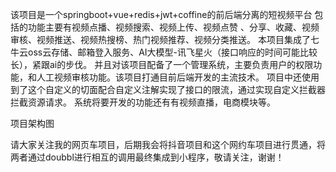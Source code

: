 该项目是一个springboot+vue+redis+jwt+coffine的前后端分离的短视频平台
包括的功能主要有视频点播、视频搜索、视频上传、视频点赞 、分享、收藏、视频审核、视频推送、视频热搜榜、热门视频推荐、视频分类推送。
本项目集成了七牛云oss云存储、邮箱登入服务、AI大模型-讯飞星火（接口响应的时间可能比较长），紧跟ai的步伐。
并且对该项目配备了一个管理系统，主要负责用户的权限功能，和人工视频审核功能。该项目打通目前后端开发的主流技术。
项目中还使用到了这个自定义的切面配合自定义注解实现了接口的限流，通过实现自定义拦截器拦截资源请求。
系统将要开发的功能还有有视频直播，电商模块等。

项目架构图

请大家关注我的网页车项目，后期我会将抖音项目和这个网约车项目进行贯通，将两者通过doubbl进行相互的调用最终集成到小程序，敬请关注，谢谢！
